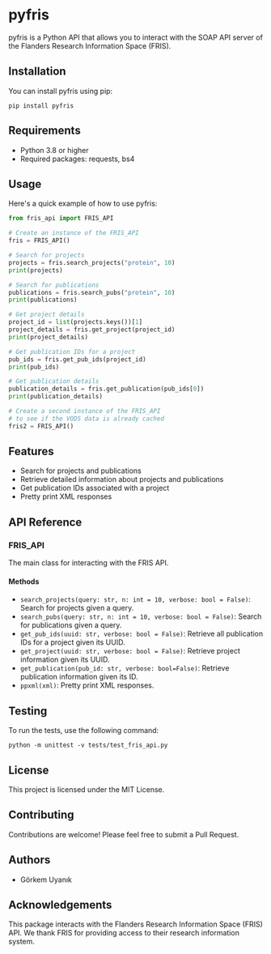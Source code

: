 # pyfris

pyfris is a Python API that allows you to interact with the SOAP API server of the Flanders Research Information Space (FRIS).

## Installation

You can install pyfris using pip:

```
pip install pyfris
```

## Requirements

- Python 3.8 or higher
- Required packages: requests, bs4

## Usage

Here's a quick example of how to use pyfris:

```python
from fris_api import FRIS_API

# Create an instance of the FRIS_API
fris = FRIS_API()

# Search for projects
projects = fris.search_projects("protein", 10)
print(projects)

# Search for publications
publications = fris.search_pubs("protein", 10)
print(publications)

# Get project details
project_id = list(projects.keys())[1]
project_details = fris.get_project(project_id)
print(project_details)

# Get publication IDs for a project
pub_ids = fris.get_pub_ids(project_id)
print(pub_ids)

# Get publication details
publication_details = fris.get_publication(pub_ids[0])
print(publication_details)

# Create a second instance of the FRIS_API
# to see if the VODS data is already cached
fris2 = FRIS_API()
```

## Features

- Search for projects and publications
- Retrieve detailed information about projects and publications
- Get publication IDs associated with a project
- Pretty print XML responses

## API Reference

### FRIS_API

The main class for interacting with the FRIS API.

#### Methods

- `search_projects(query: str, n: int = 10, verbose: bool = False)`: Search for projects given a query.
- `search_pubs(query: str, n: int = 10, verbose: bool = False)`: Search for publications given a query.
- `get_pub_ids(uuid: str, verbose: bool = False)`: Retrieve all publication IDs for a project given its UUID.
- `get_project(uuid: str, verbose: bool = False)`: Retrieve project information given its UUID.
- `get_publication(pub_id: str, verbose: bool=False)`: Retrieve publication information given its ID.
- `ppxml(xml)`: Pretty print XML responses.

## Testing

To run the tests, use the following command:

```
python -m unittest -v tests/test_fris_api.py
```

## License

This project is licensed under the MIT License.

## Contributing

Contributions are welcome! Please feel free to submit a Pull Request.

## Authors

- Görkem Uyanık

## Acknowledgements

This package interacts with the Flanders Research Information Space (FRIS) API. We thank FRIS for providing access to their research information system.